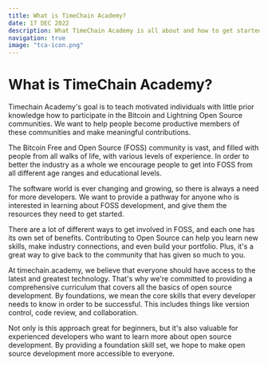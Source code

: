 ```yaml
---
title: What is TimeChain Academy?
date: 17 DEC 2022
description: What TimeChain Academy is all about and how to get started.
navigation: true
image: "tca-icon.png"
---
```


# What is TimeChain Academy?

Timechain Academy's goal is to teach motivated individuals with little prior knowledge how to participate in the Bitcoin and Lightning Open Source communities. We want to help people become productive members of these communities and make meaningful contributions.

The Bitcoin Free and Open Source (FOSS) community is vast, and filled with people from all walks of life, with various levels of experience. In order to better the industry as a whole we encourage people to get into FOSS from all different age ranges and educational levels. 

The software world is ever changing and growing, so there is always a need for more developers. We want to provide a pathway for anyone who is interested in learning about FOSS development, and give them the resources they need to get started.

There are a lot of different ways to get involved in FOSS, and each one has its own set of benefits. Contributing to Open Source can help you learn new skills, make industry connections, and even build your portfolio. Plus, it's a great way to give back to the community that has given so much to you.

At timechain.academy, we believe that everyone should have access to the latest and greatest technology. That's why we're committed to providing a comprehensive curriculum that covers all the basics of open source development. By foundations, we mean the core skills that every developer needs to know in order to be successful. This includes things like version control, code review, and collaboration.

Not only is this approach great for beginners, but it's also valuable for experienced developers who want to learn more about open source development. By providing a foundation skill set, we hope to make open source development more accessible to everyone.




